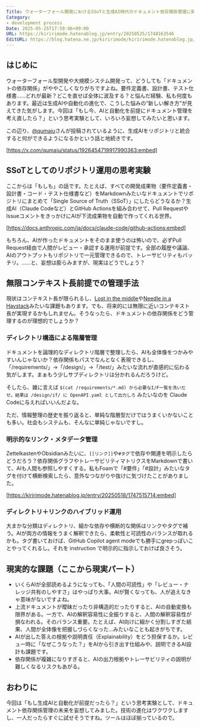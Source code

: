 ```yaml
---
Title: ウォーターフォール開発におけるSSoTと生成AI時代のドキュメント依存関係管理に関する思考実験
Category:
- development process
Date: 2025-05-25T17:59:06+09:00
URL: https://kiririmode.hatenablog.jp/entry/20250525/1748163546
EditURL: https://blog.hatena.ne.jp/kiririmode/kiririmode.hatenablog.jp/atom/entry/6802418398444794280
---
```


## はじめに

ウォーターフォール型開発や大規模システム開発って、どうしても「ドキュメントの依存関係」がややこしくなりがちですよね。要件定義書、設計書、テスト仕様書……どれが最新？どこを直せば全体に波及する？と悩んだ経験、私も何度もあります。最近は生成AIや自動化の進化で、こうした悩みの“新しい解き方”が見えてきた気がします。今回は「もし今、AIと自動化を前提にドキュメント管理を考え直したら？」という思考実験として、いろいろ妄想してみたいと思います。

この辺り、[@qumaiu](https://x.com/qumaiu)さんが投稿されているように、生成AIをリポジトリと統合すると何ができるようになるかという話と地続きです。

[https://x.com/qumaiu/status/1926454719917990363:embed]

## SSoTとしてのリポジトリ運用の思考実験

ここからは「もしも」の話です。たとえば、すべての開発成果物（要件定義書・設計書・コード・テスト仕様書など）をMarkdownみたいなドキュメントでリポジトリにまとめて「Single Source of Truth（SSoT）」にしたらどうなるか？生成AI（Claude Codeなど）とGitHub Actionsを組み合わせて、Pull RequestやIssueコメントをきっかけにAIが下流成果物を自動で作ってくれる世界。

[https://docs.anthropic.com/ja/docs/claude-code/github-actions:embed]

もちろん、AIが作ったドキュメントをそのまま使うのは怖いので、必ずPull Request経由で人間がレビュー・承認する運用が前提です。全部の履歴や議論、AIのアウトプットもリポジトリで一元管理できるので、トレーサビリティもバッチリ。……と、妄想は膨らみますが、現実はどうでしょう？

## 無限コンテキスト長前提での管理手法

現状はコンテキスト長が限られるし、[Lost in the middle](https://arxiv.org/abs/2307.03172)や[Needle in a Haystack](https://github.com/gkamradt/LLMTest_NeedleInAHaystack)みたいな課題もあります。でも、将来的には無限に近いコンテキスト長が実現するかもしれません。そうなったら、ドキュメントの依存関係をどう管理するのが理想的でしょうか？

### ディレクトリ構造による階層管理

ドキュメントを論理的なディレクトリ階層で整理したら、AIも全体像をつかみやすいんじゃないか？依存関係もパスでなんとなく表現できるし、「/requirements/」→「/design/」→「/test/」みたいな流れが直感的に伝わる気がします。まぁもう少しサブディレクトリは分かれるんだろうけど。

そしたら、雑に言えば `$(cat /requirements/*.md) から必要なI/F一覧を洗いだせ。結果は /design/if/ に OpenAPI.yaml として出力しろ` みたいなのを Claude Codeに与えればいいんだよな。

ただ、情報整理の歴史を振り返ると、単純な階層型だけではうまくいかないことも多い。社会もシステムも、そんなに単純じゃないですし。

### 明示的なリンク・メタデータ管理

ZettelkastenやObsidianみたいに、`[[リンク]]`や`#タグ`で依存や関連を明示したらどうだろう？依存関係グラフやトレーサビリティマトリクスをMarkdownで書いて、AIも人間も参照しやすくする。私もFoamで「#要件」「#設計」みたいなタグを付けて横断検索したら、意外なつながりや抜けに気づけたことがありました。

[https://kiririmode.hatenablog.jp/entry/20250518/1747515714:embed]

### ディレクトリ＋リンクのハイブリッド運用

大まかな分類はディレクトリ、細かな依存や横断的な関係はリンクやタグで補う。AIが両方の情報をうまく解釈できたら、柔軟性と可読性のバランスが取れるかも。タグ書いておけば、GitHub Copilot agent modeでも勝手にgrepっぽいことやってくれるし。それを instruction で明示的に指示しておけば良さそう。

## 現実的な課題（ここから現実パート）

- いくらAIが全部読めるようになっても、「人間の可読性」や「レビュー・ナレッジ共有のしやすさ」はやっぱり大事。AIが賢くなっても、人が追えなきゃ意味がないですよね。
- 上流ドキュメントが曖昧だったり非構造的だったりすると、AIの自動変換も限界がある。一方で、AIの解釈容易性に全振りすると、人間の解釈容易性が損なわれる。そのバランス重要。たとえば、AI向けに細かく分割しすぎた結果、人間が全体像を把握しづらくなった…みたいなことも起きがちです。
- AIが出した答えの根拠や説明責任（Explainability）をどう担保するか。レビュー時に「なぜこうなった？」をAIから引き出す仕組みや、説明できるAI設計も課題です。
- 依存関係が複雑になりすぎると、AIの出力根拠やトレーサビリティの説明が難しくなるリスクもあがる。

## おわりに

今回は「もし生成AIと自動化が前提だったら？」という思考実験として、ドキュメント依存関係管理の未来を妄想してみました。技術の進化はワクワクしますし、一人だったらすぐに試せそうですね。ツールはほぼ揃っているので。
